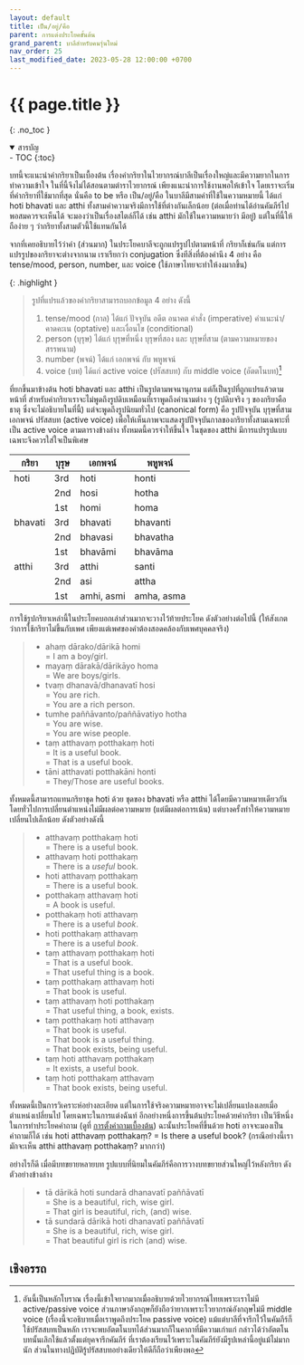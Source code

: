 ```yaml
---
layout: default
title: เป็น/อยู่/คือ
parent: การแต่งประโยคขั้นต้น
grand_parent: บาลีสำหรับคนรุ่นใหม่
nav_order: 25
last_modified_date: 2023-05-28 12:00:00 +0700
---
```


# {{ page.title  }}
{: .no_toc }

<details open markdown="block">
<summary>สารบัญ</summary>
- TOC
{:toc}
</details>

บทนี้จะแนะนำคำกริยาเป็นเบื้องต้น เรื่องคำกริยาในไวยากรณ์บาลีเป็นเรื่องใหญ่และมีความยากในการทำความเข้าใจ ในที่นี้จึงไม่ได้สอนตามตำราไวยากรณ์ เพียงแนะนำการใช้งานพอให้เข้าใจ โดยเราจะเริ่มที่คำกริยาที่ใช้มากที่สุด นั่นคือ to be หรือ เป็น/อยู่/คือ ในบาลีมีสามคำที่ใช้ในความหมายนี้ ได้แก่ hoti bhavati และ atthi ทั้งสามคำความจริงมีการใช้ที่ต่างกันเล็กน้อย (ต่อเมื่อท่านได้อ่านคัมภีร์ไปพอสมควรจะเห็นได้ จะมองว่าเป็นเรื่องสไตล์ก็ได้ เช่น atthi มักใช้ในความหมายว่า มีอยู่) แต่ในที่นี้ให้ถือง่าย ๆ ว่ากริยาทั้งสามตัวนี้ใช้แทนกันได้

จากที่เคยอธิบายไว้ว่าคำ (ส่วนมาก) ในประโยคบาลีจะถูกแปรรูปไปตามหน้าที่ กริยาก็เช่นกัน แต่การแปรรูปของกริยาจะต่างจากนาม เราเรียกว่า conjugation ซึ่งทีสิ่งที่ต้องคำนึง 4 อย่าง คือ tense/mood, person, number, และ voice (ใช้ภาษาไทยจะทำให้งงมากขึ้น)

{: .highlight }
> รูปที่แปรแล้วของคำกริยาสามารถบอกข้อมูล 4 อย่าง ดังนี้
> 1. tense/mood (กาล) ได้แก่ ปัจจุบัน อดีต อนาคต คำสั่ง (imperative) คำแนะนำ/คาดคะเน (optative) และเงื่อนไข (conditional)
> 2. person (บุรุษ) ได้แก่ บุรุษที่หนึ่ง บุรุษที่สอง และ บุรุษที่สาม (ตามความหมายของสรรพนาม)
> 3. number (พจน์) ได้แก่ เอกพจน์ กับ พหูพจน์
> 4. voice (บท) ได้แก่ active voice (ปรัสสบท) กับ middle voice (อัตตโนบท)[^voice]

[^voice]: อันนี้เป็นหลักโบราณ เรื่องนี้เข้าใจยากมากเมื่ออธิบายด้วยไวยากรณ์ไทยเพราะเราไม่มี active/passive voice ส่วนภาษาอังกฤษก็ยังถือว่ายากเพราะไวยากรณ์อังกฤษไม่มี middle voice (เรื่องนี้จะอธิบายเมื่อเราพูดถึงประโยค passive voice) แม้แต่บาลีที่จารึกไว้ในคัมภีร์ก็ใช้ปรัสสบทเป็นหลัก เราจะพบอัตตโนบทได้ส่วนมากก็ในคาถาที่มีความเก่าแก่ กล่าวได้ว่าอัตตโนบทนั้นเลิกใช้แล้วตั้งแต่ยุคจารึกคัมภีร์ ที่เราต้องเรียนไว้เพราะในคัมภีร์ยังมีรูปเหล่านี้อยู่แม้ไม่มากนัก ส่วนในทางปฏิบัติรู้ปรัสสบทอย่างเดียวให้ดีก็ถือว่าเพียงพอ

ที่ยกขึ้นมาข้างต้น hoti bhavati และ atthi เป็นรูปตามพจนานุกรม แต่ก็เป็นรูปที่ถูกแปรแล้วตามหน้าที่ สำหรับคำกริยาเราจะไม่พูดถึงรูปดิบเหมือนที่เราพูดถึงคำนามต่าง ๆ (รูปดิบจริง ๆ ของกริยาคือธาตุ ซึ่งจะไม่อธิบายในที่นี้) แต่จะพูดถึงรูปนิยมทั่วไป (canonical form) คือ รูปปัจจุบัน บุรุษที่สาม เอกพจน์ ปรัสสบท (active voice) เพื่อให้เห็นภาพจะแสดงรูปปัจจุบันกาลของกริยาทั้งสามเฉพาะที่เป็น active voice ตามตารางข้างล่าง ทั้งหมดนี้ควรจำให้ขึ้นใจ ในชุดของ atthi มีการแปรรูปแบบเฉพาะจึงควรใส่ใจเป็นพิเศษ

| กริยา | บุรุษ | เอกพจน์ | พหูพจน์ |
| --- | --- | --- | --- |
| hoti | 3rd | hoti | honti |
|  | 2nd | hosi | hotha |
|  | 1st | homi | homa |
| bhavati | 3rd | bhavati | bhavanti |
|  | 2nd | bhavasi | bhavatha |
|  | 1st | bhavāmi | bhavāma |
| atthi | 3rd | atthi | santi |
|  | 2nd | asi | attha |
|  | 1st | amhi, asmi | amha, asma |

การใช้รูปกริยาเหล่านี้ในประโยคบอกเล่าส่วนมากจะวางไว้ท้ายประโยค ดังตัวอย่างต่อไปนี้ (ให้สังเกตว่าการใช้กริยาไม่ขึ้นกับเพศ เพียงแต่เพศของคำต้องสอดคล้องกับเพศบุคคลจริง)

> - ahaṃ dārako/dārikā homi<br>= I am a boy/girl.
> - mayaṃ dārakā/dārikāyo homa<br>= We are boys/girls.
> - tvaṃ dhanavā/dhanavatī hosi<br>= You are rich.<br>= You are a rich person.
> - tumhe paññāvanto/paññāvatiyo hotha<br>= You are wise.<br>= You are wise people.
> - taṃ atthavaṃ potthakaṃ hoti<br>= It is a useful book.<br>= That is a useful book.
> - tāni atthavati potthakāni honti<br>= They/Those are useful books.

ทั้งหมดนี้สามารถแทนกริยาชุด hoti ด้วย ชุดของ bhavati หรือ atthi ได้โดยมีความหมายเดียวกัน โดยทั่วไปการเปลี่ยนตำแหน่งไม่มีผลต่อความหมาย (แต่มีผลต่อการเน้น) แต่บางครั้งทำให้ความหมายเปลี่ยนไปเล็กน้อย ดังตัวอย่างดังนี้

> - atthavaṃ potthakaṃ hoti<br>= There is a useful book.
> - atthavaṃ hoti potthakaṃ<br>= There is a *useful* book.
> - hoti atthavaṃ potthakaṃ<br>= There is a useful book.
> - potthakaṃ atthavaṃ hoti<br>= A book is useful.
> - potthakaṃ hoti atthavaṃ<br>= There is a useful *book*.
> - hoti potthakaṃ atthavaṃ<br>= There is a useful *book*.
> - taṃ atthavaṃ potthakaṃ hoti<br>= That is a useful book.<br>= That useful thing is a book.
> - taṃ potthakaṃ atthavaṃ hoti<br>= That book is useful.
> - taṃ atthavaṃ hoti potthakaṃ<br>= That useful thing, a book, exists.
> - taṃ potthakaṃ hoti atthavaṃ<br>= That book is useful.<br>= That book is a useful thing.<br>= That book exists, being useful.
> - taṃ hoti atthavaṃ potthakaṃ<br>= It exists, a useful book.
> - taṃ hoti potthakaṃ atthavaṃ<br>= That book exists, being useful.

ทั้งหมดนี้เป็นการวิเคราะห์อย่างละเอียด แต่ในการใช้จริงความหมายอาจจะไม่เปลี่ยนแปลงเลยเมื่อตำแหน่งเปลี่ยนไป โดยเฉพาะในการแต่งฉันท์ อีกอย่างหนึ่งการขึ้นต้นประโยคด้วยคำกริยา เป็นวิธีหนึ่งในการทำประโยคคำถาม (ดูที่ [การตั้งคำถามเบื้องต้น](/docs/pali/basic/interrogative.html)) ฉะนั้นประโยคที่ขึ้นด้วย hoti อาจจะมองเป็นคำถามก็ได้ เช่น hoti atthavaṃ potthakaṃ? = Is there a useful book? (กรณีอย่างนี้เรามักจะเห็น atthi atthavaṃ potthakaṃ? มากกว่า)

อย่างไรก็ดี เมื่อมีบทขยายหลายบท รูปแบบที่นิยมในคัมภีร์คือการวางบทขยายส่วนใหญ่ไว้หลังกริยา ดังตัวอย่างข้างล่าง

> - tā dārikā hoti sundarā dhanavatī paññāvatī<br>= She is a beautiful, rich, wise girl.<br>= That girl is beautiful, rich, (and) wise.
> - tā sundarā dārikā hoti dhanavatī paññāvatī<br>= She is a beautiful, rich, wise girl.<br>= That beautiful girl is rich (and) wise.

## เชิงอรรถ
